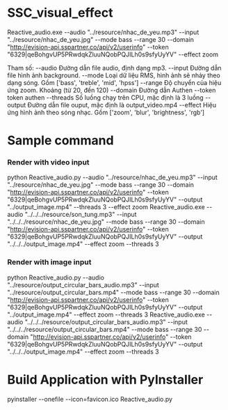# SSC_visual_effect

Reactive_audio.exe --audio "../resource/nhac_de_yeu.mp3" --input "../resource/nhac_de_yeu.jpg" --mode bass --range 30 --domain "http://evision-api.sspartner.co/api/v2/userinfo" --token "6329|qeBohgvUP5PRwdqkZluuNQobPQJILh0s9sfyUyYV" --effect zoom

Tham số:
  --audio  Đường dẫn file audio, định dạng mp3.
  --input  Đường dẫn file hình ảnh background.
  --mode  Loại dữ liệu RMS, hình ảnh sẽ nhảy theo dạng sóng. Gồm ['bass', 'treble', 'mid', 'hpss']
  --range  Độ chuyển của hiệu ứng zoom. Khoảng (từ 20, đến 120) 
  --domain Đường dẫn Authen
  --token  token authen
  --threads Số luồng chạy trên CPU, mặc định là 3 luồng
  --output Đường dẫn file ouput, mặc định là output_video.mp4
  --effect Hiệu ứng hình ảnh theo sóng nhạc. Gồm ['zoom', 'blur', 'brightness', 'rgb']

# Sample command


### Render with video input
python Reactive_audio.py --audio "../resource/nhac_de_yeu.mp3" --input "../resource/nhac_de_yeu.jpg" --mode bass --range 30 --domain "http://evision-api.sspartner.co/api/v2/userinfo" --token "6329|qeBohgvUP5PRwdqkZluuNQobPQJILh0s9sfyUyYV" --output "../output_image.mp4" --threads 3 --effect zoom
Reactive_audio.exe --audio "../../../resource/son_tung.mp3" --input "../../../resource/nhac_de_yeu.jpg" --mode bass --range 30 --domain "http://evision-api.sspartner.co/api/v2/userinfo" --token "6329|qeBohgvUP5PRwdqkZluuNQobPQJILh0s9sfyUyYV" --output "../../../output_image.mp4" --effect zoom --threads 3

### Render with image input
python Reactive_audio.py --audio "../resource/output_circular_bars_audio.mp3" --input "../resource/output_circular_bars.mp4" --mode bass --range 30 --domain "http://evision-api.sspartner.co/api/v2/userinfo" --token "6329|qeBohgvUP5PRwdqkZluuNQobPQJILh0s9sfyUyYV" --output "../output_image.mp4" --effect zoom --threads 3
Reactive_audio.exe --audio "../../../resource/output_circular_bars_audio.mp3" --input "../../../resource/output_circular_bars.mp4" --mode bass --range 30 --domain "http://evision-api.sspartner.co/api/v2/userinfo" --token "6329|qeBohgvUP5PRwdqkZluuNQobPQJILh0s9sfyUyYV" --output "../../../output_image.mp4" --effect zoom --threads 3


# Build Application with PyInstaller

pyinstaller --onefile --icon=favicon.ico Reactive_audio.py
